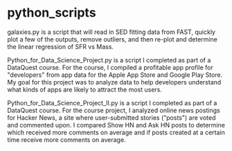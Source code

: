 # python_scripts

galaxies.py is a script that will read in SED fitting data from FAST, quickly plot a few of the outputs, remove outliers, and then re-plot and determine the linear regression of SFR vs Mass.

Python_for_Data_Science_Project.py is a script I completed as part of a DataQuest course.  For the course, I compiled a profitable app profile for "developers" from app data for the Apple App Store and Google Play Store.  My goal for this project was to analyze data to help developers understand what kinds of apps are likely to attract the most users.

Python_for_Data_Science_Project_II.py is a script I completed as part of a DataQuest course.  For the course project, I analyzed online news postings for Hacker News, a site where user-submitted stories ("posts") are voted and commented upon.  I compared Show HN and Ask HN posts to determine which received more comments on average and if posts created at a certain time receive more comments on average.

